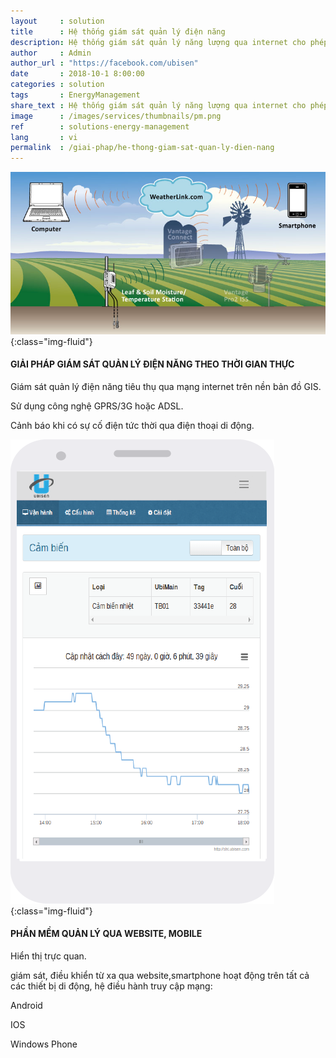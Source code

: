```yaml
---
layout     : solution
title      : Hệ thống giám sát quản lý điện năng
description: Hệ thống giám sát quản lý năng lượng qua internet cho phép khách hàng kiểm soát khi đi xa, hệ thống giúp tiết kiệm năng lượng tiêu thụ đồng thời Sử dụng công nghệ GPRS/3G hoặc ADSL. Cảnh báo khi có sự cố điện tức thời qua điện thoại di động.... 
author     : Admin
author_url : "https://facebook.com/ubisen"
date       : 2018-10-1 8:00:00
categories : solution
tags       : EnergyManagement
share_text : Hệ thống giám sát quản lý năng lượng qua internet cho phép khách hàng kiểm soát khi đi xa, hệ thống giúp tiết kiệm năng lượng tiêu thụ đồng thời ...
image      : /images/services/thumbnails/pm.png
ref        : solutions-energy-management
lang       : vi
permalink  : /giai-phap/he-thong-giam-sat-quan-ly-dien-nang
---
```


![energy-management](/images/services/agriculture.jpg){:class="img-fluid"}

#### GIẢI PHÁP GIÁM SÁT QUẢN LÝ ĐIỆN NĂNG THEO THỜI GIAN THỰC
Giám sát quản lý điện năng tiêu thụ qua mạng internet trên nền bản đồ GIS.

Sử dụng công nghệ GPRS/3G hoặc ADSL.

Cảnh báo khi có sự cố điện tức thời qua điện thoại di động.


![energy-management](/images/services/sht-3.png){:class="img-fluid"}

#### PHẦN MỀM QUẢN LÝ QUA WEBSITE, MOBILE
Hiển thị trực quan.

giám sát, điều khiển từ xa qua website,smartphone hoạt động trên tất cả các thiết bị di động, hệ điều hành truy cập mạng:

Android

IOS

Windows Phone
